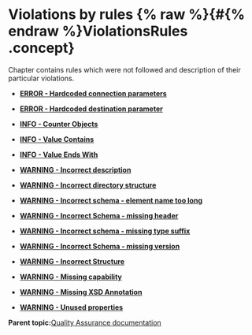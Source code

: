 # Violations by rules {% raw %}{#{% endraw %}ViolationsRules .concept}

Chapter contains rules which were not followed and description of their particular violations.

-   **[ERROR - Hardcoded connection parameters](../../qa/rules/ERROR_-_Hardcoded_connection_parameters.md)**  

-   **[ERROR - Hardcoded destination parameter](../../qa/rules/ERROR_-_Hardcoded_destination_parameter.md)**  

-   **[INFO - Counter Objects](../../qa/rules/INFO_-_Counter_Objects.md)**  

-   **[INFO - Value Contains](../../qa/rules/INFO_-_Value_Contains.md)**  

-   **[INFO - Value Ends With](../../qa/rules/INFO_-_Value_Ends_With.md)**  

-   **[WARNING - Incorrect description](../../qa/rules/WARNING_-_Incorrect_description.md)**  

-   **[WARNING - Incorrect directory structure](../../qa/rules/WARNING_-_Incorrect_directory_structure.md)**  

-   **[WARNING - Incorrect schema - element name too long](../../qa/rules/WARNING_-_Incorrect_schema_-_element_name_too_long.md)**  

-   **[WARNING - Incorrect Schema - missing header](../../qa/rules/WARNING_-_Incorrect_Schema_-_missing_header.md)**  

-   **[WARNING - Incorrect schema - missing type suffix](../../qa/rules/WARNING_-_Incorrect_schema_-_missing_type_suffix.md)**  

-   **[WARNING - Incorrect Schema - missing version](../../qa/rules/WARNING_-_Incorrect_Schema_-_missing_version.md)**  

-   **[WARNING - Incorrect Structure](../../qa/rules/WARNING_-_Incorrect_Structure.md)**  

-   **[WARNING - Missing capability](../../qa/rules/WARNING_-_Missing_capability.md)**  

-   **[WARNING - Missing XSD Annotation](../../qa/rules/WARNING_-_Missing_XSD_Annotation.md)**  

-   **[WARNING - Unused properties](../../qa/rules/WARNING_-_Unused_properties.md)**  


**Parent topic:**[Quality Assurance documentation](../../qa/qa.md)

